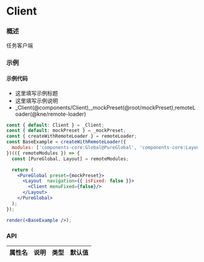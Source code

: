 
# Client


### 概述

任务客户端


### 示例

#### 示例代码

- 这里填写示例标题
- 这里填写示例说明
- _Client(@components/Client),_mockPreset(@root/mockPreset),remoteLoader(@kne/remote-loader)

```jsx
const { default: Client } = _Client;
const { default: mockPreset } = _mockPreset;
const { createWithRemoteLoader } = remoteLoader;
const BaseExample = createWithRemoteLoader({
  modules: ['components-core:Global@PureGlobal', 'components-core:Layout']
})(({ remoteModules }) => {
  const [PureGlobal, Layout] = remoteModules;

  return (
    <PureGlobal preset={mockPreset}>
      <Layout  navigation={{ isFixed: false }}>
        <Client menuFixed={false}/>
      </Layout>
    </PureGlobal>
  );
});

render(<BaseExample />);

```


### API

|属性名|说明|类型|默认值|
|  ---  | ---  | --- | --- |

